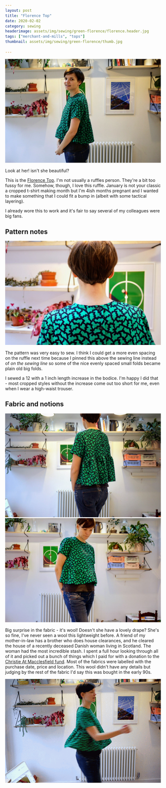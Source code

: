 ```yaml
---
layout: post
title: "Florence Top"
date: 2020-02-02
category: sewing
headerimage: assets/img/sewing/green-florence/florence.header.jpg
tags: ["merchant-and-mills", "tops"]
thumbnail: assets/img/sewing/green-florence/thumb.jpg

---
```


![Me wearing Florence top - side view](/assets/img/sewing/green-florence/florence.3.jpg)

Look at her! isn't she beautiful?

This is the [Florence Top](https://merchantandmills.com/store/patterns/the-florence-pdf/).
I'm not usually a ruffles person. They're a bit too fussy for me. Somehow, though, I love this ruffle. January is not your classic a cropped t-shirt making month but I'm 4ish months pregnant and I wanted to make something that I could fit a bump in (albeit with some tactical layering).

I already wore this to work and it's fair to say several of my colleagues were big fans.

## Pattern notes

![Me wearing Florence top - back close-up](/assets/img/sewing/green-florence/florence.5.jpg)


The pattern was very easy to sew. I think I could get a more even spacing on the ruffle next time because I pinned this above the sewing line instead of _on the sewing line_ so some of the nice evenly spaced small folds became plain old big folds.

I sewed a 12 with a 1 inch length increase in the bodice. I'm happy I did that - most cropped styles without the increase come out too short for me, even when I wear a high-waist trouser.

## Fabric and notions

![Me wearing Florence top - front](/assets/img/sewing/green-florence/florence.8.jpg)
![Me wearing Florence top - back](/assets/img/sewing/green-florence/florence.7.jpg)

Big surprise in the fabric - it's wool! Doesn't she have a lovely drape? She's so fine, I've never seen a wool this lightweight before. A friend of my mother-in-law has a brother who does house clearances, and he cleared the house of a recently deceased Danish woman living in Scotland. The woman had the most incredible stash. I spent a full hour looking through all of it and picked out a bunch of things which I paid for with a donation to the [Christie At Macclesfield fund](https://www.christie.nhs.uk/the-christie-charity/why-we-need-your-help/what-we-are-fundraising-for/the-christie-at-macclesfield). Most of the fabrics were labelled with the purchase date, price and location. This wool didn't have any details but judging by the rest of the fabric I'd say this was bought in the early 90s.

![Animated GIF of me spinning around](/assets/img/sewing/green-florence/florence.4.gif)
